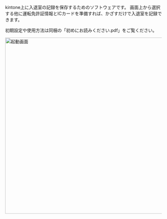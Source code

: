 kintone上に入退室の記録を保存するためのソフトウェアです。
画面上から選択する他に運転免許証情報とICカードを準備すれば、かざすだけで入退室を記録できます。
	
初期設定や使用方法は同梱の「初めにお読みください.pdf」をご覧ください。

<img width="566" alt="起動画面" src="https://github.com/user-attachments/assets/4771898a-6faa-4e47-aa28-3bfedc60f846">

